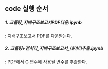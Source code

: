 ## code 실행 순서

##### 1. 크롤링_지배구조보고서PDF다운.ipynb
: 지배구조보고서 PDF를 다운받는다.
##### 2. 크롤링+전처리_지배구조보고서_데이터추출.ipynb
:  PDF에서 G 변수에 사용될 변수를 추출한다.
